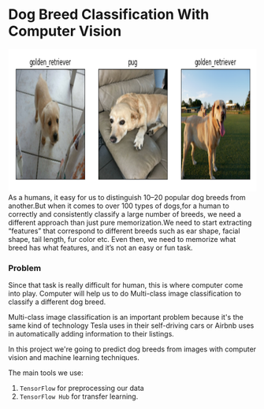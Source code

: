 # Dog Breed Classification With Computer Vision
<img src=./My-dog-photo/custom-preds.png width=1080 height=290>
As a humans, it easy for us to distinguish 10–20 popular dog breeds from another.But when it comes to over 100 types of dogs,for a human to correctly and consistently classify a large number of breeds, we need a different approach than just pure memorization.We need to start extracting “features” that correspond to different breeds such as ear shape, facial shape, tail length, fur color etc. Even then, we need to memorize what breed has what features, and it’s not an easy or fun task.

### Problem
Since that task is really difficult for human, this is where computer come into play.
Computer will help us to do Multi-class image classification to classify a different dog breed.

Multi-class image classification is an important problem because it's the same kind of technology Tesla uses in their self-driving cars or Airbnb uses in automatically adding information to their listings.

In this project we're going to predict dog breeds from images with computer vision and machine learning techniques.

The main tools we use:
1. `TensorFlow` for preprocessing our data
2. `TensorFlow Hub` for transfer learning.
